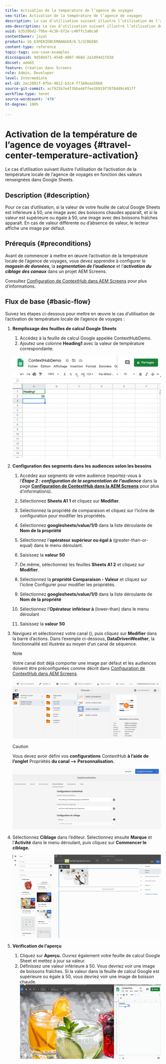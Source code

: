 ```yaml
---
title: Activation de la température de l’agence de voyages
seo-title: Activation de la température de l’agence de voyages
description: Le cas d’utilisation suivant illustre l’utilisation de l’activation de la température locale de l’agence de voyages en fonction des valeurs renseignées dans Google Sheets.
seo-description: Le cas d’utilisation suivant illustre l’utilisation de l’activation de la température locale de l’agence de voyages en fonction des valeurs renseignées dans Google Sheets.
uuid: b35286d2-79be-4c36-b72e-c40ffc1a0ca0
contentOwner: jsyal
products: SG_EXPERIENCEMANAGER/6.5/SCREENS
content-type: reference
topic-tags: use-case-examples
discoiquuid: 9d58b971-4540-4007-968d-2a1d94d1fd38
docset: aem65
feature: Création dans Screens
role: Admin, Developer
level: Intermediate
exl-id: 2ec2891f-0fbe-4812-b3c4-ff160ead36b8
source-git-commit: acf925b7e4f3bba44ffee26919f7078dd9c491ff
workflow-type: tm+mt
source-wordcount: '478'
ht-degree: 100%

---
```


# Activation de la température de l’agence de voyages {#travel-center-temperature-activation}

Le cas d’utilisation suivant illustre l’utilisation de l’activation de la température locale de l’agence de voyages en fonction des valeurs renseignées dans Google Sheets.

## Description {#description}

Pour ce cas d’utilisation, si la valeur de votre feuille de calcul Google Sheets est inférieure à 50, une image avec des boissons chaudes apparaît, et si la valeur est supérieure ou égale à 50, une image avec des boissons fraîches apparaît. En cas de valeur différente ou d’absence de valeur, le lecteur affiche une image par défaut.

## Prérequis {#preconditions}

Avant de commencer à mettre en œuvre l’activation de la température locale de l’agence de voyages, vous devez apprendre à configurer le ***magasin de données***, la ***segmentation de l’audience*** et l’***activation du ciblage des canaux*** dans un projet AEM Screens.

Consultez [Configuration de ContextHub dans AEM Screens](configuring-context-hub.md) pour plus d’informations.

## Flux de base {#basic-flow}

Suivez les étapes ci-dessous pour mettre en œuvre le cas d’utilisation de l’activation de température locale de l’agence de voyages :

1. **Remplissage des feuilles de calcul Google Sheets**

   1. Accédez à la feuille de calcul Google appelée ContextHubDemo.
   1. Ajoutez une colonne **Heading1** avec la valeur de température correspondante.

   ![screen_shot_2019-05-08at112911am](assets/screen_shot_2019-05-08at112911am.png)

1. **Configuration des segments dans les audiences selon les besoins**

   1. Accédez aux segments de votre audience (reportez-vous à l’***Étape 2 : configuration de la segmentation de l’audience*** dans la page **[Configuration de ContextHub dans la AEM Screens](configuring-context-hub.md)** pour plus d’informations).

   1. Sélectionnez **Sheets A1 1** et cliquez sur **Modifier**.

   1. Sélectionnez la propriété de comparaison et cliquez sur l’icône de configuration pour modifier les propriétés.
   1. Sélectionnez **googlesheets/value/1/0** dans la liste déroulante de **Nom de la propriété**

   1. Sélectionnez l’**opérateur** **supérieur ou égal à** (greater-than-or-equal) dans le menu déroulant.

   1. Saisissez la **valeur** **50**

   1. De même, sélectionnez les feuilles **Sheets A1 2** et cliquez sur **Modifier**.

   1. Sélectionnez la **propriété Comparaison - Valeur** et cliquez sur l’icône Configurer pour modifier les propriétés.
   1. Sélectionnez **googlesheets/value/1/0** dans la liste déroulante de **Nom de la propriété**

   1. Sélectionnez l’**Opérateur** **inférieur à** (lower-than) dans le menu déroulant

   1. Saisissez la **valeur** **50**

1. Naviguez et sélectionnez votre canal (), puis cliquez sur **Modifier** dans la barre d’actions. Dans l’exemple ci-dessous, **DataDrivenWeather**, la fonctionnalité est illustrée au moyen d’un canal de séquence.

   >[!NOTE]
   >
   >Votre canal doit déjà comporter une image par défaut et les audiences doivent être préconfigurées comme décrit dans [Configuration de ContextHub dans AEM Screens](configuring-context-hub.md).

   ![screen_shot_2019-05-08at113022am](assets/screen_shot_2019-05-08at113022am.png)

   >[!CAUTION]
   >
   >Vous devez avoir défini vos **configurations** ContextHub **à l’aide de l’onglet** Propriétés **du canal -->** **Personnalisation.**

   ![screen_shot_2019-05-08at114106am](assets/screen_shot_2019-05-08at114106am.png)

1. Sélectionnez **Ciblage** dans l’éditeur. Sélectionnez ensuite **Marque** et l’**Activité** dans le menu déroulant, puis cliquez sur **Commencer le ciblage.**

   ![new_activity3](assets/new_activity3.gif)

1. **Vérification de l’aperçu**

   1. Cliquez sur **Aperçu.** Ouvrez également votre feuille de calcul Google Sheet et mettez à jour sa valeur.
   1. Définissez une valeur inférieure à 50. Vous devriez voir une image de boissons fraîches. Si la valeur dans la feuille de calcul Google est supérieure ou égale à 50, vous devriez voir une image de boisson chaude.
   ![result3](assets/result3.gif)
